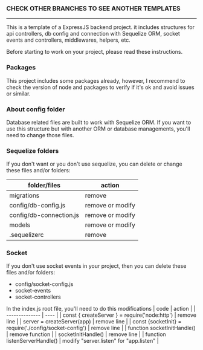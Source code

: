 ### CHECK OTHER BRANCHES TO SEE ANOTHER TEMPLATES

---

This is a template of a ExpressJS backend project. it includes structures for api controllers, db config and connection with Sequelize ORM, socket events and controllers, middlewares, helpers, etc.

Before starting to work on your project, please read these instructions.

### Packages

This project includes some packages already, however, I recommend to check the version of node and packages to verify if it's ok and avoid issues or similar.

### About config folder

Database related files are built to work with Sequelize ORM. If you want to use this structure but with another ORM or database managements, you'll need to change those files.

### Sequelize folders

If you don't want or you don't use sequelize, you can delete or change these files and/or folders:

| folder/files            | action           |
| ----------------------- | ---------------- |
| migrations              | remove           |
| config/db-config.js     | remove or modify |
| config/db-connection.js | remove or modify |
| models                  | remove or modify |
| .sequelizerc            | remove           |

### Socket

If you don't use socket events in your project, then you can delete these files and/or folders:

- config/socket-config.js
- socket-events
- socket-controllers

In the index.js root file, you'll need to do this modifications
| code | action |
| -------------- | ---- |
| const { createServer } = require('node:http') | remove line |
| server = createServer(app) | remove line |
| const {socketInit} = require('./config/socket-config') | remove line |
| function socketInitHandle() | remove function |
| socketInitHandle() | remove line |
| function listenServerHandle() | modify "server.listen" for "app.listen" |
